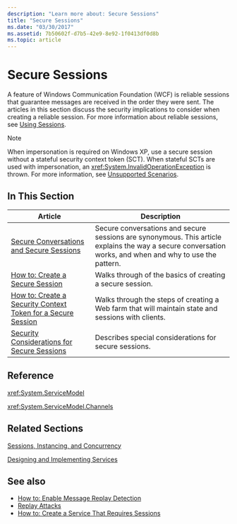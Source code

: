 ```yaml
---
description: "Learn more about: Secure Sessions"
title: "Secure Sessions"
ms.date: "03/30/2017"
ms.assetid: 7b50602f-d7b5-42e9-8e92-1f0413df0d8b
ms.topic: article
---
```

# Secure Sessions

A feature of Windows Communication Foundation (WCF) is reliable sessions that guarantee messages are received in the order they were sent. The articles in this section discuss the security implications to consider when creating a reliable session. For more information about reliable sessions, see [Using Sessions](../using-sessions.md).  
  
> [!NOTE]
> When impersonation is required on Windows XP, use a secure session without a stateful security context token (SCT). When stateful SCTs are used with impersonation, an <xref:System.InvalidOperationException> is thrown. For more information, see [Unsupported Scenarios](unsupported-scenarios.md).  
  
## In This Section  
  
| Article | Description |  
|-|-|  
|[Secure Conversations and Secure Sessions](secure-conversations-and-secure-sessions.md)|Secure conversations and secure sessions are synonymous. This article explains the way a secure conversation works, and when and why to use the pattern.|  
|[How to: Create a Secure Session](how-to-create-a-secure-session.md)|Walks through of the basics of creating a secure session.|  
|[How to: Create a Security Context Token for a Secure Session](how-to-create-a-security-context-token-for-a-secure-session.md)|Walks through the steps of creating a Web farm that will maintain state and sessions with clients.|  
|[Security Considerations for Secure Sessions](security-considerations-for-secure-sessions.md)|Describes special considerations for secure sessions.|  
  
## Reference  

 <xref:System.ServiceModel>  
  
 <xref:System.ServiceModel.Channels>  
  
## Related Sections  

 [Sessions, Instancing, and Concurrency](sessions-instancing-and-concurrency.md)  
  
 [Designing and Implementing Services](../designing-and-implementing-services.md)  
  
## See also

- [How to: Enable Message Replay Detection](how-to-enable-message-replay-detection.md)
- [Replay Attacks](replay-attacks.md)
- [How to: Create a Service That Requires Sessions](how-to-create-a-service-that-requires-sessions.md)
